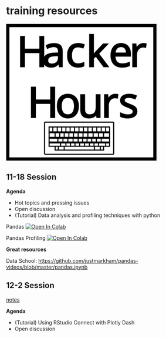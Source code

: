# training resources

<img src="https://raw.githubusercontent.com/brandonserna/training-resources/main/hackerhrslogo.svg" style="zoom:40%;" />

## 11-18 Session

__Agenda__

* Hot topics and pressing issues
* Open discussion
* (Tutorial) Data analysis and profiling techniques with python

Pandas [![Open In Colab](https://colab.research.google.com/assets/colab-badge.svg)](https://colab.research.google.com/github/brandonserna/training-resources/blob/master/data/pandas-data-analysis.ipynb)

Pandas Profiling [![Open In Colab](https://colab.research.google.com/assets/colab-badge.svg)](https://colab.research.google.com/github/brandonserna/training-resources/blob/master/data/pandas-profiling-data.ipynb)

__Great resources__

Data School: https://github.com/justmarkham/pandas-videos/blob/master/pandas.ipynb

## 12-2 Session

[notes](./cloud/RStudioConnect.md)

__Agenda__

* (Tutorial) Using RStudio Connect with Plotly Dash
* Open discussion